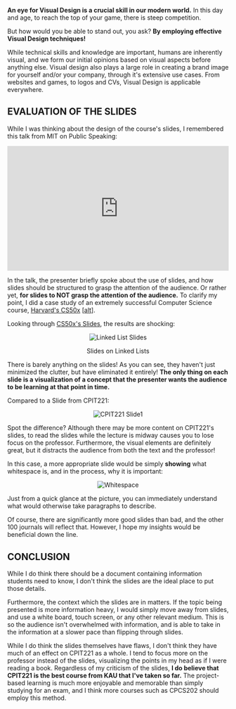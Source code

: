**An eye for Visual Design is a crucial skill in our modern world.** In this day and age, to reach the top of your game, there is steep competition.

But how would you be able to stand out, you ask? **By employing effective Visual Design techniques!**

While technical skills and knowledge are important, humans are inherently visual, and we form our initial opinions based on visual aspects before anything else. Visual design also plays a large role in creating a brand image for yourself and/or your company, through it's extensive use cases. From websites and games, to logos and CVs, Visual Design is applicable everywhere.

## EVALUATION OF THE SLIDES

While I was thinking about the design of the course's slides, I remembered this talk from MIT on Public Speaking:

<div style="position:relative;padding-bottom:56.25%;">
<iframe  style="width:100%;height:100%;position:absolute;left:0px;top:0px;" width="100%" height="100%" src="https://www.youtube.com/embed/Unzc731iCUY" frameborder="0" allow="accelerometer; autoplay; clipboard-write; encrypted-media; gyroscope; picture-in-picture" allowfullscreen></iframe>
</div>


In the talk, the presenter briefly spoke about the use of slides, and how slides should be structured to grasp the attention of the audience. Or rather yet, **for slides to NOT grasp the attention of the audience.** To clarify my point, I did a case study of an extremely successful Computer Science course, [Harvard's CS50x](https://www.edx.org/course/cs50s-introduction-to-computer-science) [[alt](https://cs50.harvard.edu/x/2020/)].

Looking through [CS50x's Slides](https://docs.google.com/presentation/d/1KMzq3bLe7g_O4JVYZ0lxuxHjShnIk54beO84-chYTig/edit), the results are shocking:

<center>

![Linked List Slides](https://i.imgur.com/nnQ01gS.jpg)

Slides on Linked Lists

</center>

There is barely anything on the slides! As you can see, they haven't just minimized the clutter, but have eliminated it entirely! **The only thing on each slide is a visualization of a concept that the presenter wants the audience to be learning at that point in time.**


Compared to a Slide from CPIT221:

<center>

![CPIT221 Slide1](https://i.imgur.com/3e1rubT.png)

</center>

Spot the difference? Although there may be more content on CPIT221's slides, to read the slides while the lecture is midway causes you to lose focus on the professor. Furthermore, the visual elements are definitely great, but it distracts the audience from both the text and the professor!

In this case, a more appropriate slide would be simply **showing** what whitespace is, and in the process, why it is important:

<center>

![Whitespace](https://milq.github.io/white-space/white-space.png)

</center>

Just from a quick glance at the picture, you can immediately understand what would otherwise take paragraphs to describe.

Of course, there are significantly more good slides than bad, and the other 100 journals will reflect that. However, I hope my insights would be beneficial down the line.




## CONCLUSION

While I do think there should be a document containing information students need to know, I don't think the slides are the ideal place to put those details.

Furthermore, the context which the slides are in matters. If the topic being presented is more information heavy, I would simply move away from slides, and use a white board, touch screen, or any other relevant medium. This is so the audience isn't overwhelmed with information, and is able to take in the information at a slower pace than flipping through slides.

While I do think the slides themselves have flaws, I don't think they have much of an effect on CPIT221 as a whole. I tend to focus more on the professor instead of the slides, visualizing the points in my head as if I were reading a book. Regardless of my criticism of the slides, **I do believe that CPIT221 is the best course from KAU that I've taken so far.** The project-based learning is much more enjoyable and memorable than simply studying for an exam, and I think more courses such as CPCS202 should employ this method.
